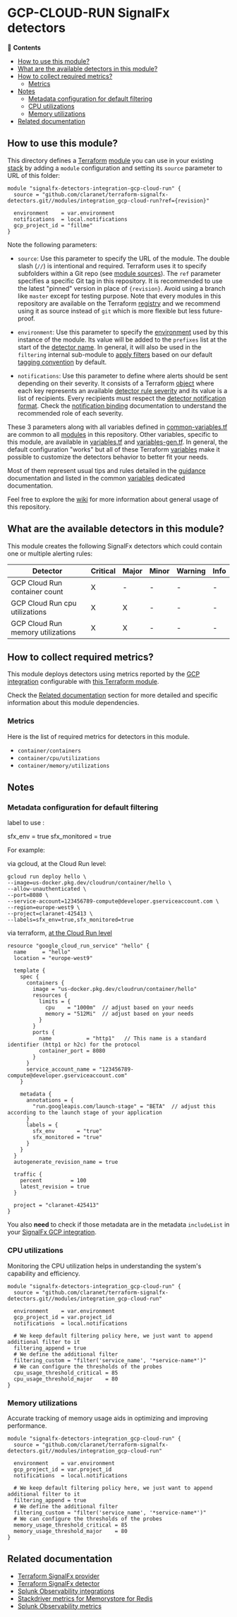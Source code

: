 # GCP-CLOUD-RUN SignalFx detectors

<!-- START doctoc generated TOC please keep comment here to allow auto update -->
<!-- DON'T EDIT THIS SECTION, INSTEAD RE-RUN doctoc TO UPDATE -->
:link: **Contents**

- [How to use this module?](#how-to-use-this-module)
- [What are the available detectors in this module?](#what-are-the-available-detectors-in-this-module)
- [How to collect required metrics?](#how-to-collect-required-metrics)
  - [Metrics](#metrics)
- [Notes](#notes)
  - [Metadata configuration for default filtering](#metadata-configuration-for-default-filtering)
  - [CPU utilizations](#cpu-utilizations)
  - [Memory utilizations](#memory-utilizations)
- [Related documentation](#related-documentation)

<!-- END doctoc generated TOC please keep comment here to allow auto update -->

## How to use this module?

This directory defines a [Terraform](https://www.terraform.io/)
[module](https://www.terraform.io/language/modules/syntax) you can use in your
existing [stack](https://github.com/claranet/terraform-signalfx-detectors/wiki/Getting-started#stack) by adding a
`module` configuration and setting its `source` parameter to URL of this folder:

```hcl
module "signalfx-detectors-integration-gcp-cloud-run" {
  source = "github.com/claranet/terraform-signalfx-detectors.git//modules/integration_gcp-cloud-run?ref={revision}"

  environment    = var.environment
  notifications  = local.notifications
  gcp_project_id = "fillme"
}
```

Note the following parameters:

* `source`: Use this parameter to specify the URL of the module. The double slash (`//`) is intentional  and required.
  Terraform uses it to specify subfolders within a Git repo (see [module
  sources](https://www.terraform.io/language/modules/sources)). The `ref` parameter specifies a specific Git tag in
  this repository. It is recommended to use the latest "pinned" version in place of `{revision}`. Avoid using a branch
  like `master` except for testing purpose. Note that every modules in this repository are available on the Terraform
  [registry](https://registry.terraform.io/modules/claranet/detectors/signalfx) and we recommend using it as source
  instead of `git` which is more flexible but less future-proof.

* `environment`: Use this parameter to specify the
  [environment](https://github.com/claranet/terraform-signalfx-detectors/wiki/Getting-started#environment) used by this
  instance of the module.
  Its value will be added to the `prefixes` list at the start of the [detector
  name](https://github.com/claranet/terraform-signalfx-detectors/wiki/Templating#example).
  In general, it will also be used in the `filtering` internal sub-module to [apply
  filters](https://github.com/claranet/terraform-signalfx-detectors/wiki/Guidance#filtering) based on our default
  [tagging convention](https://github.com/claranet/terraform-signalfx-detectors/wiki/Tagging-convention) by default.

* `notifications`: Use this parameter to define where alerts should be sent depending on their severity. It consists
  of a Terraform [object](https://www.terraform.io/language/expressions/type-constraints#object) where each key represents an available
  [detector rule severity](https://docs.splunk.com/observability/alerts-detectors-notifications/create-detectors-for-alerts.html#severity)
  and its value is a list of recipients. Every recipients must respect the [detector notification
  format](https://registry.terraform.io/providers/splunk-terraform/signalfx/latest/docs/resources/detector#notification-format).
  Check the [notification binding](https://github.com/claranet/terraform-signalfx-detectors/wiki/Notifications-binding)
  documentation to understand the recommended role of each severity.

These 3 parameters along with all variables defined in [common-variables.tf](common-variables.tf) are common to all
[modules](../) in this repository. Other variables, specific to this module, are available in
[variables.tf](variables.tf) and [variables-gen.tf](variables-gen.tf).
In general, the default configuration "works" but all of these Terraform
[variables](https://www.terraform.io/language/values/variables) make it possible to
customize the detectors behavior to better fit your needs.

Most of them represent usual tips and rules detailed in the
[guidance](https://github.com/claranet/terraform-signalfx-detectors/wiki/Guidance) documentation and listed in the
common [variables](https://github.com/claranet/terraform-signalfx-detectors/wiki/Variables) dedicated documentation.

Feel free to explore the [wiki](https://github.com/claranet/terraform-signalfx-detectors/wiki) for more information about
general usage of this repository.

## What are the available detectors in this module?

This module creates the following SignalFx detectors which could contain one or multiple alerting rules:

|Detector|Critical|Major|Minor|Warning|Info|
|---|---|---|---|---|---|
|GCP Cloud Run container count|X|-|-|-|-|
|GCP Cloud Run cpu utilizations|X|X|-|-|-|
|GCP Cloud Run memory utilizations|X|X|-|-|-|

## How to collect required metrics?

This module deploys detectors using metrics reported by the
[GCP integration](https://docs.splunk.com/observability/en/gdi/get-data-in/connect/gcp/gcp-metrics.html) configurable
with [this Terraform module](https://github.com/claranet/terraform-signalfx-integrations/tree/master/cloud/gcp).


Check the [Related documentation](#related-documentation) section for more detailed and specific information about this module dependencies.



### Metrics


Here is the list of required metrics for detectors in this module.

* `container/containers`
* `container/cpu/utilizations`
* `container/memory/utilizations`


## Notes


### Metadata configuration for default filtering

label to use : 

sfx_env = true
sfx_monitored = true

For example:

via gcloud, at the Cloud Run level:
```
gcloud run deploy hello \
--image=us-docker.pkg.dev/cloudrun/container/hello \
--allow-unauthenticated \
--port=8080 \
--service-account=123456789-compute@developer.gserviceaccount.com \
--region=europe-west9 \
--project=claranet-425413 \
--labels=sfx_env=true,sfx_monitored=true
```
via terraform, [at the Cloud Run level](https://registry.terraform.io/providers/hashicorp/google/latest/docs/resources/cloud_run_service#nested_metadata)
```hcl
resource "google_cloud_run_service" "hello" {
  name     = "hello"
  location = "europe-west9"

  template {
    spec {
      containers {
        image = "us-docker.pkg.dev/cloudrun/container/hello"
        resources {
          limits = {
            cpu    = "1000m"  // adjust based on your needs
            memory = "512Mi"  // adjust based on your needs
          }
        }
        ports {
          name           = "http1"   // This name is a standard identifier (http1 or h2c) for the protocol
          container_port = 8080      
        }
      }
      service_account_name = "123456789-compute@developer.gserviceaccount.com"
    }

    metadata {
      annotations = {
        "run.googleapis.com/launch-stage" = "BETA"  // adjust this according to the launch stage of your application
      }
      labels = {
        sfx_env       = "true"
        sfx_monitored = "true"
      }
    }
  }
  autogenerate_revision_name = true

  traffic {
    percent         = 100
    latest_revision = true
  }

  project = "claranet-425413"
}
```
You also **need** to check if those metadata are in the metadata `includeList` in your [SignalFx GCP
integration](https://dev.splunk.com/observability/docs/integrations/gcp_integration_overview/#Optional-fields).

### CPU utilizations 

Monitoring the CPU utilization helps in understanding the system's capability and efficiency.

```hcl
module "signalfx-detectors-integration_gcp-cloud-run" {
  source = "github.com/claranet/terraform-signalfx-detectors.git//modules/integration_gcp-cloud-run"

  environment    = var.environment
  gcp_project_id = var.project_id
  notifications  = local.notifications

  # We keep default filtering policy here, we just want to append additional filter to it
  filtering_append = true
  # We define the additional filter
  filtering_custom = "filter('service_name', '*service-name*')"
  # We can configure the thresholds of the probes
  cpu_usage_threshold_critical = 85
  cpu_usage_threshold_major    = 80
}
```

### Memory utilizations

Accurate tracking of memory usage aids in optimizing and improving performance.

```hcl                                                                                                                                                                                                                                                                                                              
module "signalfx-detectors-integration_gcp-cloud-run" {                                                                                                                                                                                                                                                             
  source = "github.com/claranet/terraform-signalfx-detectors.git//modules/integration_gcp-cloud-run"                                                                                                                                                                                                                
                                                                                                                                                                                                                                                                                                                    
  environment    = var.environment                                                                                                                                                                                                                                                                                  
  gcp_project_id = var.project_id                                                                                                                                                                                                                                                                                   
  notifications  = local.notifications                                                                                                                                                                                                                                                                              
                                                                                                                                                                                                                                                                                                                    
  # We keep default filtering policy here, we just want to append additional filter to it                                                                                                                                                                                                                           
  filtering_append = true                                                                                                                                                                                                                                                                                           
  # We define the additional filter                                                                                                                                                                                                                                             
  filtering_custom = "filter('service_name', '*service-name*')"                                                                                                                                                                                                                                                     
  # We can configure the thresholds of the probes
  memory_usage_threshold_critical = 85                                                                                                                                                                                                                                                                                 
  memory_usage_threshold_major    = 80                                                                                                                                                                                                                                                                                 
}                                                                                                                                                                                                                                                                                                                   
```


## Related documentation

* [Terraform SignalFx provider](https://registry.terraform.io/providers/splunk-terraform/signalfx/latest/docs)
* [Terraform SignalFx detector](https://registry.terraform.io/providers/splunk-terraform/signalfx/latest/docs/resources/detector)
* [Splunk Observability integrations](https://docs.splunk.com/Observability/gdi/get-data-in/integrations.html)
* [Stackdriver metrics for Memorystore for Redis](https://cloud.google.com/monitoring/api/metrics_gcp#gcp-run)
* [Splunk Observability metrics](https://docs.splunk.com/observability/en/gdi/get-data-in/connect/gcp/gcp.html)

